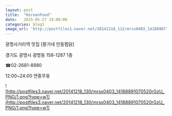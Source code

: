 ```yaml
---
layout: post
title:  "KoreanFood"
date:   2015-05-27 19:00:00
categories: blog1
image_url: 'http://postfiles1.naver.net/20141218_112/mrss0403_1418890775622nb4As_PNG/0.png?type=w1'
---
```


광명사거리역 맛집 [황가네 안동찜닭]

경기도 광명시 광명동 158-1287 1층



☎02-2681-8980


12:00~24:00 연중무휴


![http://postfiles3.naver.net/20141218_130/mrss0403_14188891070520rGzU_PNG/1.png?type=w1](http://postfiles3.naver.net/20141218_130/mrss0403_14188891070520rGzU_PNG/1.png?type=w1)


